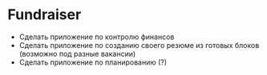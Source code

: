# Fundraiser
- Сделать приложение по контролю финансов
- Сделать приложение по созданию своего резюме из готовых блоков (возможно под разные вакансии)
- Сделать приложение по планированию (?)